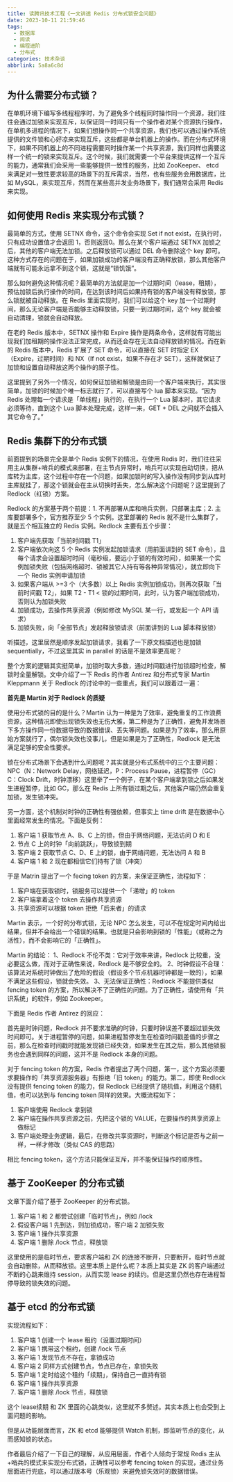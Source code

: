 ```yaml
---
title: 读腾讯技术工程《一文讲透 Redis 分布式锁安全问题》
date: 2023-10-11 21:59:46
tags:
  - 数据库
  - 阅读
  - 编程进阶
  - 分布式
categories: 技术杂谈
abbrlink: 5a8a6c8d
---
```


## 为什么需要分布式锁？

在单机环境下编写多线程程序时，为了避免多个线程同时操作同一个资源，我们往往会通过加锁来实现互斥，以保证同一时间只有一个操作者对某个资源执行操作，在单机多进程的情况下，如果们想操作同一个共享资源，我们也可以通过操作系统提供的文件锁和心好凉来实现互斥，这些都是单台机器上的操作。而在分布式环境下，如果不同机器上的不同进程需要同时操作某一个共享资源，我们同样也需要这样一个统一的锁来实现互斥。这个时候，我们就需要一个平台来提供这样一个互斥的能力，通常我们会采用一些能够提供一致性的服务，比如 ZooKeeper、 etcd 来满足对一致性要求较高的场景下的互斥需求，当然，也有些服务会用数据库，比如 MySQL，来实现互斥，然而在某些高并发业务场景下，我们通常会采用 Redis来实现。

<!-- more -->

## 如何使用 Redis 来实现分布式锁？

最简单的方式，使用 SETNX 命令，这个命令会实现 Set if not exist，在执行时，只有成功设置值才会返回 1，否则返回0。那么在某个客户端通过 SETNX 加锁之后，其他的客户端无法加锁。之后释放锁可以通过 DEL 命令删除这个 key 即可。这种方式存在的问题在于，如果加锁成功的客户端没有正确释放锁，那么其他客户端就有可能永远拿不到这个锁，这就是“锁饥饿”。

那么如何避免这种情况呢？最简单的方法就是加一个过期时间（lease，租期），预估加锁后执行操作的时间，在达到该时间后如果持有锁的客户端没有释放锁，那么锁就被自动释放。在 Redis 里面实现时，我们可以给这个 key 加一个过期时间，那么无论客户端是否能够主动释放锁，只要一到过期时间，这个 key 就会被自动清理，锁就会自动释放。

在老的 Redis 版本中，SETNX 操作和 Expire 操作是两条命令，这样就有可能出现我们加租期的操作没法正常完成，从而还会存在无法自动释放锁的情况。而在新的 Redis 版本中，Redis 扩展了 SET 命令，可以直接在 SET 时指定 EX（Expire，过期时间）和 NX（If not exist，如果不存在才 SET），这样就保证了加锁和设置自动释放这两个操作的原子性。

这里提到了另外一个情况，如何保证加锁和解锁是由同一个客户端来执行，其实很简单，加锁的时候加个唯一标志就行了，可以直接写个 lua 脚本来实现。“因为 Redis 处理每一个请求是「单线程」执行的，在执行一个 Lua 脚本时，其它请求必须等待，直到这个 Lua 脚本处理完成，这样一来，GET + DEL 之间就不会插入其它命令了。”

## Redis 集群下的分布式锁

前面提到的场景完全是单个 Redis 实例下的情况，在使用 Redis 时，我们往往采用主从集群+哨兵的模式来部署，在主节点异常时，哨兵可以实现自动切换，把从库转为主库，这个过程中存在一个问题，如果加锁时的写入操作没有同步到从库时主库就挂了，那这个锁就会在主从切换时丢失，怎么解决这个问题呢？这里提到了 Redlock（红锁）方案。

Redlock 的方案基于两个前提：1. 不再部署从库和哨兵实例，只部署主库；2. 主库要部署多个，官方推荐至少 5 个实例。这里部署的 Redis 就不是什么集群了，就是五个相互独立的 Redis 实例。Redlock 主要有五个步骤：

1. 客户端先获取「当前时间戳 T1」
2. 客户端依次向这 5 个 Redis 实例发起加锁请求（用前面讲到的 SET 命令），且每个请求会设置超时时间（毫秒级，要远小于锁的有效时间），如果某一个实例加锁失败（包括网络超时、锁被其它人持有等各种异常情况），就立即向下一个 Redis 实例申请加锁
3. 如果客户端从 >=3 个（大多数）以上 Redis 实例加锁成功，则再次获取「当前时间戳 T2」，如果 T2 - T1 < 锁的过期时间，此时，认为客户端加锁成功，否则认为加锁失败
4. 加锁成功，去操作共享资源（例如修改 MySQL 某一行，或发起一个 API 请求）
5. 加锁失败，向「全部节点」发起释放锁请求（前面讲到的 Lua 脚本释放锁）

听描述，这里居然是顺序发起加锁请求，我看了一下原文档描述也是加锁 sequentially，不过这里其实 in parallel 的话是不是效率更高呢？

整个方案的逻辑其实挺简单，加锁时取大多数，通过时间戳进行加锁超时检查，解锁时全量解锁。文中介绍了一下 Redis 的作者 Antirez 和分布式专家 Martin Kleppmann 关于 Redlock 的讨论中的一些重点，我们可以跟着过一遍：

**首先是 Martin 对于 Redlock 的质疑**

使用分布式锁的目的是什么？Martin 认为一种是为了效率，避免重复的工作浪费资源，这种情况即使出现锁失效也无伤大雅，第二种是为了正确性，避免并发场景下多方操作同一份数据导致的数据错误、丢失等问题。如果是为了效率，那么用原始方案就行了，偶尔锁失效也没事儿，但是如果是为了正确性，Redlock 是无法满足足够的安全性要求。

锁在分布式场景下会遇到什么问题呢？其实就是分布式系统中的三个主要问题：NPC（N：Network Delay，网络延迟，P：Process Pause，进程暂停（GC）C：Clock Drift，时钟漂移）这里举了一个例子，在某个客户端拿到锁之后如果发生进程暂停，比如 GC，那么在 Redis 上所有锁过期之后，其他客户端仍然会重复加锁，发生锁冲突。

另一方面，这个机制对时钟的正确性有强依赖，但事实上 time drift 是在数据中心里面经常发生的情况。下面是反例：

1. 客户端 1 获取节点 A、B、C 上的锁，但由于网络问题，无法访问 D 和 E
2. 节点 C 上的时钟「向前跳跃」，导致锁到期
3. 客户端 2 获取节点 C、D、E 上的锁，由于网络问题，无法访问 A 和 B
4. 客户端 1 和 2 现在都相信它们持有了锁（冲突）

于是 Matrin 提出了一个 fecing token 的方案，来保证正确性，流程如下：

1. 客户端在获取锁时，锁服务可以提供一个「递增」的 token
2. 客户端拿着这个 token 去操作共享资源
3. 共享资源可以根据 token 拒绝「后来者」的请求

Martin 表示，一个好的分布式锁，无论 NPC 怎么发生，可以不在规定时间内给出结果，但并不会给出一个错误的结果。也就是只会影响到锁的「性能」（或称之为活性），而不会影响它的「正确性」。

Martin 的结论：
1、Redlock 不伦不类：它对于效率来讲，Redlock 比较重，没必要这么做，而对于正确性来说，Redlock 是不够安全的。
2、时钟假设不合理：该算法对系统时钟做出了危险的假设（假设多个节点机器时钟都是一致的），如果不满足这些假设，锁就会失效。
3、无法保证正确性：Redlock 不能提供类似 fencing token 的方案，所以解决不了正确性的问题。为了正确性，请使用有「共识系统」的软件，例如 Zookeeper。

下面是 Redis 作者 Antirez 的回应：

首先是时钟问题，Redlock 并不要求准确的时钟，只要时钟误差不要超过锁失效时间即可。关于进程暂停的问题，如果进程暂停发生在检查时间戳差值的步骤之前，那么在检查时间戳时就能发现锁已经失效，如果发生在其之后，那么其他锁服务也会遇到同样的问题，这并不是 Redlock 本身的问题。

对于 fencing token 的方案，Redis 作者提出了两个问题，第一，这个方案必须要求要操作的「共享资源服务器」有拒绝「旧 token」的能力。第二，即使 Redlock 没有提供 fencing token 的能力，但 Redlock 已经提供了随机值，利用这个随机值，也可以达到与 fencing token 同样的效果。大概流程如下：

1. 客户端使用 Redlock 拿到锁
2. 客户端在操作共享资源之前，先把这个锁的 VALUE，在要操作的共享资源上做标记
3. 客户端处理业务逻辑，最后，在修改共享资源时，判断这个标记是否与之前一样，一样才修改（类似 CAS 的思路）

相比 fencing token，这个方法只能保证互斥，并不能保证操作的顺序性。

## 基于 ZooKeeper 的分布式锁

文章下面介绍了基于 ZooKeeper 的分布式锁。

1. 客户端 1 和 2 都尝试创建「临时节点」，例如 /lock
2. 假设客户端 1 先到达，则加锁成功，客户端 2 加锁失败
3. 客户端 1 操作共享资源
4. 客户端 1 删除 /lock 节点，释放锁

这里使用的是临时节点，要求客户端和 ZK 的连接不断开，只要断开，临时节点就会自动删除，从而释放锁。这里本质上是什么呢？本质上其实是 ZK 的客户端通过不断的心跳来维持 session，从而实现 lease 的续约。但是这里仍然也存在进程暂停导致的锁失效的问题。

## 基于 etcd 的分布式锁

实现流程如下：

1. 客户端 1 创建一个 lease 租约（设置过期时间）
2. 客户端 1 携带这个租约，创建 /lock 节点
3. 客户端 1 发现节点不存在，拿锁成功
4. 客户端 2 同样方式创建节点，节点已存在，拿锁失败
5. 客户端 1 定时给这个租约「续期」，保持自己一直持有锁
6. 客户端 1 操作共享资源
7. 客户端 1 删除 /lock 节点，释放锁

这个 lease续期 和 ZK 里面的心跳类似，这里就不多赘述。其实本质上也会受到上面问题的影响。

但是从功能层面而言，ZK 和 etcd 能够提供 Watch 机制，即监听节点的变化，从而感知锁的状态。

作者最后介绍了一下自己的理解，从应用层面，作者个人倾向于常规 Redis 主从+哨兵的模式来实现分布式锁，正确性可以参考 fencing token 的实现，通过业务层面进行兜底，可以通过版本号（乐观锁）来避免锁失效时的数据错误。
